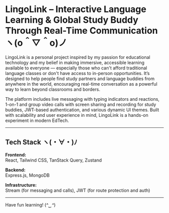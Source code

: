 # LingoLink – Interactive Language Learning & Global Study Buddy Through Real-Time Communication ヽ(o＾▽＾o)ノ

LingoLink is a personal project inspired by my passion for educational technology and my belief in making immersive, accessible learning available to everyone — especially those who can't afford traditional language classes or don't have access to in-person opportunities. It’s designed to help people find study partners and language buddies from anywhere in the world, encouraging real-time conversation as a powerful way to learn beyond classrooms and borders.

The platform includes live messaging with typing indicators and reactions, 1-on-1 and group video calls with screen sharing and recording for study buddies, JWT-based authentication, and various dynamic UI themes. Built with scalability and user experience in mind, LingoLink is a hands-on experiment in modern EdTech. 

---

## Tech Stack ヽ(・∀・)ﾉ

**Frontend:**  
React, Tailwind CSS, TanStack Query, Zustand  

**Backend:**  
Express.js, MongoDB  

**Infrastructure:**  
Stream (for messaging and calls), JWT (for route protection and auth)  

---

Have fun learning! (*^‿^*)  
